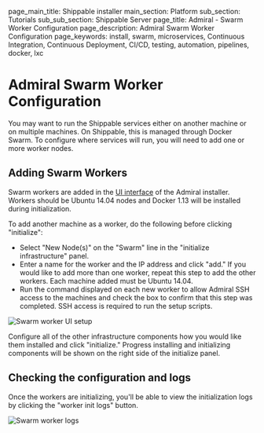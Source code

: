 page_main_title: Shippable installer
main_section: Platform
sub_section: Tutorials
sub_sub_section: Shippable Server
page_title: Admiral - Swarm Worker Configuration
page_description: Admiral Swarm Worker Configuration
page_keywords: install, swarm, microservices, Continuous Integration, Continuous Deployment, CI/CD, testing, automation, pipelines, docker, lxc

# Admiral Swarm Worker Configuration
You may want to run the Shippable services either on another machine or on multiple machines. On Shippable, this is managed through Docker Swarm. To configure where services will run, you will need to add one or more worker nodes.

## Adding Swarm Workers
Swarm workers are added in the [UI interface](/platform/tutorial/server/install/#the-admiral-ui) of the Admiral installer.  Workers should be Ubuntu 14.04 nodes and Docker 1.13 will be installed during initialization.

To add another machine as a worker, do the following before clicking "initialize":

- Select "New Node(s)" on the "Swarm" line in the "initialize infrastructure" panel.
- Enter a name for the worker and the IP address and click "add."  If you would like to add more than one worker, repeat this step to add the other workers.  Each machine added must be Ubuntu 14.04.
- Run the command displayed on each new worker to allow Admiral SSH access to the machines and check the box to confirm that this step was completed.  SSH access is required to run the setup scripts.

<img src="/images/platform/admiral/admiral-workers-ui-setup.png" alt="Swarm worker UI setup">

Configure all of the other infrastructure components how you would like them installed and click "initialize."  Progress installing and initializing components will be shown on the right side of the initialize panel.

## Checking the configuration and logs
Once the workers are initializing, you'll be able to view the initialization logs by clicking the "worker init logs" button.

<img src="/images/platform/admiral/admiral-workers-logs.png" alt="Swarm worker logs">
